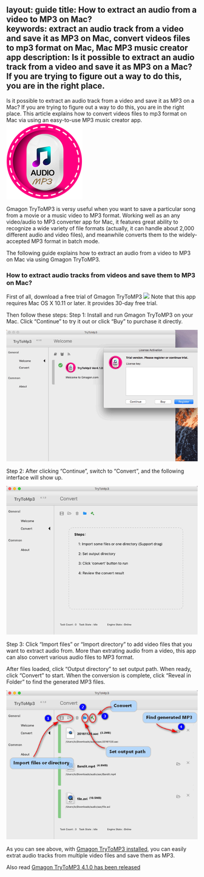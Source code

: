 layout: guide
title: How to extract an audio from a video to MP3 on Mac?    
keywords: extract an audio track from a video and save it as MP3 on Mac, convert videos files to mp3 format on Mac, Mac MP3 music creator app
description: Is it possible to extract an audio track from a video and save it as MP3 on a Mac? If you are trying to figure out a way to do this, you are in the right place.   
---
Is it possible to extract an audio track from a video and save it as MP3 on a Mac? If you are trying to figure out a way to do this, you are in the right place. This article explains how to convert videos files to mp3 format on Mac via using an easy-to-use MP3 music creator app. 
![](../img/logo_200x200.png)

Gmagon TryToMP3 is versy useful when you want to save a particular song from a movie or a music video to MP3 format. Working well as an any video/audio to MP3 converter app for Mac, it features great ability to recognize a wide variety of file formats (actually, it can handle about 2,000 different audio and video files), and meanwhile converts them to the widely-accepted MP3 format in batch mode. 

The following guide explains how to extract an audio from a video to MP3 on Mac via using Gmagon TryToMP3. 

### How to extract audio tracks from videos and save them to MP3 on Mac? 

First of all, download a free trial of Gmagon TryToMP3
<a href="https://gmagon.com/products/store/trytomp3/" target="_blank"> <img src="https://gmagon.com/asset/images/free-download.png"/></a>
Note that this app requires Mac OS X 10.11 or later. It provides 30-day free trial. 

Then follow these steps: 
Step 1: Install and run Gmagon TryToMP3 on your Mac. Click “Continue” to try it out or click “Buy” to purchase it directly. 

![](../img/continue.png)
<br>

Step 2: After clicking “Continue”, switch to “Convert”, and the following interface will show up. 

![](../img/convert.png)
<br>

Step 3: Click “Import files” or “Import directory” to add video files that you want to extract audio from. More than extrating audio from a video, this app can also convert various audio files to MP3 format. 

After files loaded, click “Output directory” to set output path. When ready, click “Convert” to start. When the conversion is complete, click “Reveal in Folder” to find the generated MP3 files. 

![](../img/steps.png) 
<br>

As you can see above, with <a href="https://gmagon.com/products/store/trytomp3/" target="_blank">Gmagon TryToMP3 installed</a>, you can easily extrat audio tracks from multiple video files and save them as MP3.  

Also read
<a href="https://gmagon.com/guide/trytomp3/trytomp3ver4.1.0.html " target="_blank" >Gmagon TryToMP3 4.1.0 has been released</a>


